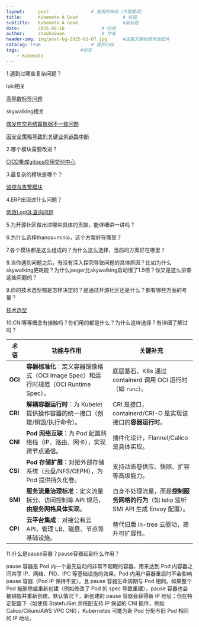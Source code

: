 ```yaml
---
layout:     post   				# 使用的布局（不需要改）
title:      Kubemate A Good           		# 标题 
subtitle:   Kubemate A Good 				#副标题
date:       2025-06-18				# 时间
author:     zhaohaiwen 				# 作者
header-img: img/post-bg-2025-01-07.jpg		#这篇文章标题背景图片
catalog: true 					# 是否归档
tags:						#标签
    - Kubemate
---
```

1.遇到过哪些复杂问题？

loki相关

[高基数标签问题](https://hodie-aurora.github.io/2025/06/03/Kubemate-Loki-%E9%AB%98%E5%9F%BA%E6%95%B0%E6%A0%87%E7%AD%BE%E9%97%AE%E9%A2%98/)

skywalking相关

[偶发性交易结算数据不一致问题](https://hodie-aurora.github.io/2025/06/03/Kubemate-%E9%93%BE%E8%B7%AF%E8%BF%BD%E8%B8%AA-%E5%81%B6%E5%8F%91%E6%80%A7%E4%BA%A4%E6%98%93%E7%BB%93%E7%AE%97%E6%95%B0%E6%8D%AE%E4%B8%8D%E4%B8%80%E8%87%B4%E9%97%AE%E9%A2%98/)

[因安全策略导致的关键业务链路中断](https://hodie-aurora.github.io/2025/06/03/Kubemate-%E9%93%BE%E8%B7%AF%E8%BF%BD%E8%B8%AA-%E5%9B%A0%E5%AE%89%E5%85%A8%E7%AD%96%E7%95%A5%E5%AF%BC%E8%87%B4%E7%9A%84%E5%85%B3%E9%94%AE%E4%B8%9A%E5%8A%A1%E9%93%BE%E8%B7%AF%E4%B8%AD%E6%96%AD/)

2.哪个模块需要改进？

[CICD集成gitops应用交付中心](https://hodie-aurora.github.io/2025/06/03/Kubemate-CICD-%E9%9B%86%E6%88%90-GitOps-%E5%BA%94%E7%94%A8%E4%BA%A4%E4%BB%98%E4%B8%AD%E5%BF%83/)

3.最复杂的模块是哪个？

[监控与告警模块](https://hodie-aurora.github.io/2025/06/03/Kubemate-%E7%9B%91%E6%8E%A7%E4%B8%8E%E5%91%8A%E8%AD%A6%E6%A8%A1%E5%9D%97/)

4.ERP出现过什么问题？

[低效LogQL查询问题](https://hodie-aurora.github.io/2025/06/03/Kubemate-Loki-%E4%BD%8E%E6%95%88LogQL%E6%9F%A5%E8%AF%A2%E9%97%AE%E9%A2%98/)

5.为开源社区做出过哪些具体的贡献，能详细讲一讲吗？

6.为什么选择thanos+minio，这个方案好在哪里？

7.各个模块都是这么组成的？为什么这么选择，当前的方案好在哪里？

8.当你遇到问题之后，有没有深入探究导致问题的具体原因？比如为什么skywalking更耗能？为什么jaeger比skywalking启动慢了1.5倍？你又是这么排查这些问题的？

9.你的技术选型都是怎样决定的？是通过开源社区还是什么？都有哪些方面的考量？

[技术选型](https://hodie-aurora.github.io/2025/06/03/Kubemate-%E6%8A%80%E6%9C%AF%E9%80%89%E5%9E%8B/)

10.CNI等等概念有接触吗？你们用的都是什么？为什么这样选择？有详细了解过吗？

| 术语          | 功能与作用                                                                                    | 关键补充                                                                                    |
| ------------- | --------------------------------------------------------------------------------------------- | ------------------------------------------------------------------------------------------- |
| **OCI** | **容器标准化**：定义容器镜像格式（OCI Image Spec）和运行时规范（OCI Runtime Spec）。    | 底层基石，K8s 通过 containerd 调用 OCI 运行时（如 `runc`）。                              |
| **CRI** | **解耦容器运行时**：为 Kubelet 提供操作容器的统一接口（创建/销毁/执行命令）。           | CRI 是接口，containerd/CRI-O 是实现该接口的**容器运行时**。                           |
| **CNI** | **Pod 网络互联**：为 Pod 配置网络栈（IP、路由、网卡），实现跨节点通信。                 | 插件化设计，Flannel/Calico 是具体实现。                                                     |
| **CSI** | **Pod 存储扩展**：对接外部存储系统（云盘/NFS/CEPH），为 Pod 提供持久化卷。              | 支持动态卷供应、快照、扩容等高级能力。                                                      |
| **SMI** | **服务流量治理标准**：定义流量拆分、访问控制等 API 规范，**由服务网格具体实现**。 | 自身不处理流量，而是**控制服务网格的行为**（如 Istio 监听 SMI API 生成 Envoy 配置）。 |
| **CPI** | **云平台集成**：对接公有云 API，管理 LB、磁盘、节点等基础设施。                         | 替代旧版 in-tree 云驱动，提升可扩展性。                                                     |

11.什么是pause容器？pause容器起到什么作用？

pause 容器是 Pod 内一个最先启动的非常不起眼的容器，用来达到 Pod 内容器之间共享 IP、网络、PID、IPC 等基础设施的效果。Pod 内用户容器重启时不会影响 pause 容器（Pod IP 保持不变），且 pause 容器生命周期与 Pod 相同。如果整个 Pod 被删除或重新创建（例如修改了 Pod 的 spec 导致重建），pause 容器也会被销毁并重新创建。默认情况下，新创建的 pause 容器会获得新 IP 地址；但在特定配置下（如使用 StatefulSet 并搭配支持 IP 保留的 CNI 插件，例如 Calico/Cilium/AWS VPC CNI），Kubernetes 可能为新 Pod 分配与旧 Pod 相同的 IP 地址。
